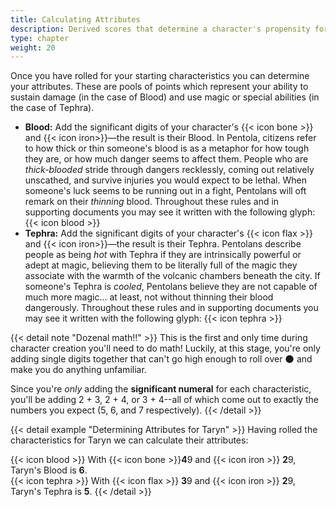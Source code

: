 ```yaml
---
title: Calculating Attributes
description: Derived scores that determine a character's propensity for violence and magic
type: chapter
weight: 20
---
```


Once you have rolled for your starting characteristics you can determine your attributes.
These are pools of points which represent your ability to sustain damage (in the case of Blood) and use magic or special abilities (in the case of Tephra).

+ **Blood:** Add the significant digits of your character's {{< icon bone >}} and {{< icon iron>}}—the result is their Blood.
  In Pentola, citizens refer to how thick or thin someone's blood is as a metaphor for how tough they are, or how much danger seems to affect them.
  People who are _thick-blooded_ stride through dangers recklessly, coming out relatively unscathed, and survive injuries you would expect to be lethal.
  When someone's luck seems to be running out in a fight, Pentolans will oft remark on their _thinning_ blood.
  Throughout these rules and in supporting documents you may see it written with the following glyph: {{< icon blood >}}
+ **Tephra:** Add the significant digits of your character's {{< icon flax >}} and {{< icon iron>}}—the result is their Tephra.
  Pentolans describe people as being _hot_ with Tephra if they are intrinsically powerful or adept at magic, believing them to be literally full of the magic they associate with the warmth of the volcanic chambers beneath the city.
  If someone's Tephra is _cooled_, Pentolans believe they are not capable of much more magic... at least, not without thinning their blood dangerously.
  Throughout these rules and in supporting documents you may see it written with the following glyph: {{< icon tephra >}}

{{< detail note "Dozenal math!!" >}}
This is the first and only time during character creation you'll need to do math!
Luckily, at this stage, you're only adding single digits together that can't go high enough to roll over 🌑 and make you do anything unfamiliar.

Since you're _only_ adding the **significant numeral** for each characteristic, you'll be adding 2 + 3, 2 + 4, or 3 + 4--all of which come out to exactly the numbers you expect (5, 6, and 7 respectively).
{{< /detail >}}

{{< detail example "Determining Attributes for Taryn" >}}
Having rolled the characteristics for Taryn we can calculate their attributes:

{{< icon blood >}} With {{< icon bone >}}<strong>4</strong>9 and {{< icon iron >}} <strong>2</strong>9, Taryn's Blood is <strong>6</strong>.<br />
{{< icon tephra >}} With {{< icon flax >}} <strong>3</strong>9 and {{< icon iron >}} <strong>2</strong>9, Taryn's Tephra is <strong>5</strong>.
{{< /detail >}}
